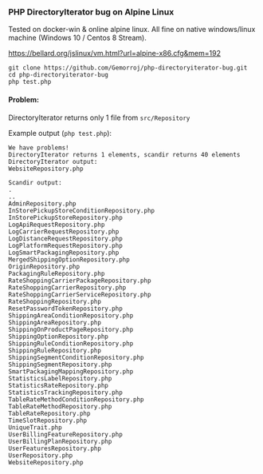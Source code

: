 ### PHP DirectoryIterator bug on Alpine Linux

Tested on docker-win & online alpine linux.
All fine on native windows/linux machine (Windows 10 / Centos 8 Stream).

https://bellard.org/jslinux/vm.html?url=alpine-x86.cfg&mem=192
```
git clone https://github.com/Gemorroj/php-directoryiterator-bug.git
cd php-directoryiterator-bug
php test.php
```

#### Problem:
DirectoryIterator returns only 1 file from `src/Repository`

Example output (`php test.php`):
```
We have problems!
DirectoryIterator returns 1 elements, scandir returns 40 elements
DirectoryIterator output:
WebsiteRepository.php

Scandir output:
.
..
AdminRepository.php
InStorePickupStoreConditionRepository.php
InStorePickupStoreRepository.php
LogApiRequestRepository.php
LogCarrierRequestRepository.php
LogDistanceRequestRepository.php
LogPlatformRequestRepository.php
LogSmartPackagingRepository.php
MergedShippingOptionRepository.php
OriginRepository.php
PackagingRuleRepository.php
RateShoppingCarrierPackageRepository.php
RateShoppingCarrierRepository.php
RateShoppingCarrierServiceRepository.php
RateShoppingRepository.php
ResetPasswordTokenRepository.php
ShippingAreaConditionRepository.php
ShippingAreaRepository.php
ShippingOnProductPageRepository.php
ShippingOptionRepository.php
ShippingRuleConditionRepository.php
ShippingRuleRepository.php
ShippingSegmentConditionRepository.php
ShippingSegmentRepository.php
SmartPackagingMappingRepository.php
StatisticsLabelRepository.php
StatisticsRateRepository.php
StatisticsTrackingRepository.php
TableRateMethodConditionRepository.php
TableRateMethodRepository.php
TableRateRepository.php
TimeSlotRepository.php
UniqueTrait.php
UserBillingFeatureRepository.php
UserBillingPlanRepository.php
UserFeaturesRepository.php
UserRepository.php
WebsiteRepository.php
```
